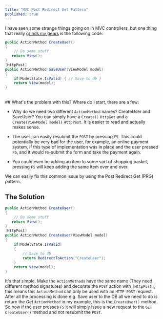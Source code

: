 ```yaml
---
title: "MVC Post Redirect Get Pattern"
published: true
---
```

I have seen some strange things going on in MVC controllers, but one thing that really [grinds my gears](http://utbblogs.com/home/bradu25/public_html/wp-content/uploads/2015/05/grinds-my-gears.png) is the following code:

```csharp
public ActionMethod CreateUser()
{
    // Do some stuff
   return View();
}
[HttpPost]
public ActionMethod SaveUser(ViewModel model)
{
    if(ModelState.IsValid) { // Save to db }    
    return View(model);
}
```
<br />
## What's the problem with this?
Where do I start, there are a few:

* Why do we need two different `ActionMethod` names? CreateUser and SaveUser?
You can simply have a `Create()` `HttpGet` and a `Create(ViewModel model)` `HttpPost`. It is easier to read and actually makes sense.

* The user can easily resubmit the `POST` by pressing `F5`. 
This could potentially be very bad for the user, for example, an online payment system, if this type of implementation was in place and the user pressed `F5`, and it would re-submit the form and take the payment again.

* You could even be adding an item to some sort of shopping basket, pressing `F5` will keep adding the same item over and over.

We can easily fix this common issue by using the Post Redirect Get (PRG) pattern.

## The Solution


```csharp
public ActionMethod CreateUser()
{
    // Do some stuff
   return View();
}
[HttpPost]
public ActionMethod CreateUser(ViewModel model)
{
    if(ModelState.IsValid) 
    {
        // Save to db
        return RedirectToAction("CreateUser");
    }
    return View(model);
}
```

It's that simple. 
Make the `ActionMethods` have the same name (They need different method signatures) and decorate the `POST` action with `[HttpPost]`, this means this `ActionMethod` can only be used with an `HTTP POST` request. 
After all the processing is done e.g. Save user to the DB all we need to do is return the *Get* `ActionMethod` in my example, this is the `CreateUser()` method. So now if the user presses `F5` it will simply issue a new request to the `GET` `CreateUser()` method and not resubmit the `POST`.
